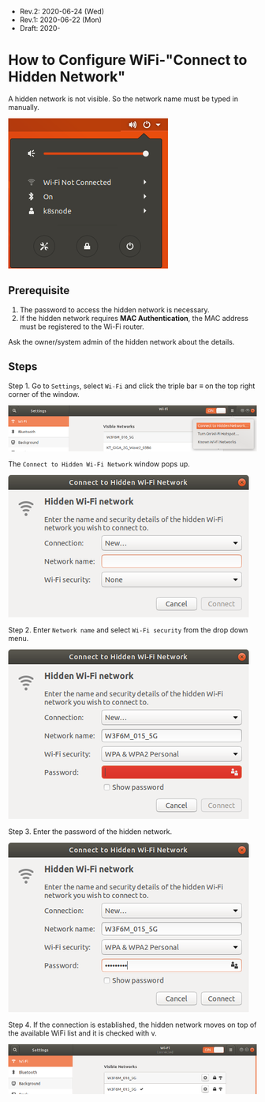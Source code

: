 * Rev.2: 2020-06-24 (Wed)
* Rev.1: 2020-06-22 (Mon)
* Draft: 2020-
# How to Configure WiFi-"Connect to Hidden Network"
A hidden network is not visible. So the network name must be typed in manually. 

<img src="images/ubuntu_18_04-gui-wifi_not_connected.png">

## Prerequisite
1. The password to access the hidden network is necessary.
2. If the hidden network requires **MAC Authentication**, the MAC address must be registered to the Wi-Fi router.

Ask the owner/system admin of the hidden network about the details.

## Steps
Step 1. Go to `Settings`, select `Wi-Fi` and click the triple bar ≡ on the top right corner of the window.

<img src="images/ubuntu_18_04-settings-wifi-connect_to_hidden_network.png">

The  `Connect to Hidden Wi-Fi Network` window pops up.

<img src="images/ubuntu_18_04-settings-wifi-connect_to_hidden_network-nothing.png">

Step 2. Enter `Network name` and select `Wi-Fi security` from the drop down menu.

<img src="images/ubuntu_18_04-settings-wifi-connect_to_hidden_network-entered_something.png">

Step 3. Enter the password of the hidden network.

<img src="images/ubuntu_18_04-settings-wifi-connect_to_hidden_network-entered_all.png">

Step 4. If the connection is established, the hidden network moves on top of the available WiFi list and it is checked with v.

<img src="images/ubuntu_18_04-settings-wifi-connect_to_hidden_network-connected.png">

